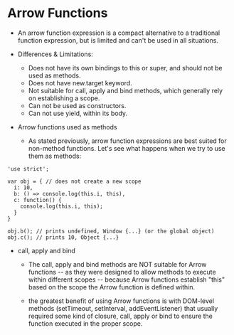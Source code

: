 # Arrow Functions

- An arrow function expression is a compact alternative to a traditional function expression, but is limited and can't be used in all situations.

- Differences & Limitations:

  - Does not have its own bindings to this or super, and should not be used as methods.
  - Does not have new.target keyword.
  - Not suitable for call, apply and bind methods, which generally rely on establishing a scope.
  - Can not be used as constructors.
  - Can not use yield, within its body.

- Arrow functions used as methods
  - As stated previously, arrow function expressions are best suited for non-method functions. Let's see what happens when we try to use them as methods:

```
'use strict';

var obj = { // does not create a new scope
  i: 10,
  b: () => console.log(this.i, this),
  c: function() {
    console.log(this.i, this);
  }
}

obj.b(); // prints undefined, Window {...} (or the global object)
obj.c(); // prints 10, Object {...}
```

- call, apply and bind

  - The call, apply and bind methods are NOT suitable for Arrow functions -- as they were designed to allow methods to execute within different scopes -- because Arrow functions establish "this" based on the scope the Arrow function is defined within.

  - the greatest benefit of using Arrow functions is with DOM-level methods (setTimeout, setInterval, addEventListener) that usually required some kind of closure, call, apply or bind to ensure the function executed in the proper scope.
